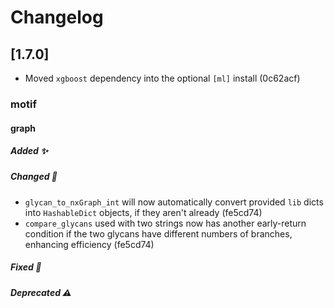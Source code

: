 # Changelog

## [1.7.0]
- Moved `xgboost` dependency into the optional `[ml]` install (0c62acf)

### motif
#### graph
##### Added ✨

##### Changed 🔄
- `glycan_to_nxGraph_int` will now automatically convert provided `lib` dicts into `HashableDict` objects, if they aren't already (fe5cd74)
- `compare_glycans` used with two strings now has another early-return condition if the two glycans have different numbers of branches, enhancing efficiency (fe5cd74)

##### Fixed 🐛
##### Deprecated ⚠️